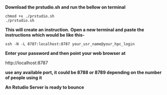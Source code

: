 **Download the prstudio.sh and run the bellow on terminal**

```console
chmod +x ./prstudio.sh
./prstudio.sh
```
**This will create an instruction.**
**Open a new terminal and paste the instructions which would be like this-**

```console
ssh -N -L 8787:localhost:8787 your_usr_name@your_hpc_login
```
**Enter your password and then point your web browser at**

http://localhost:8787  

**use any available port, it could be 8788 or 8789 depending on the number of people using it**

**An Rstudio Server is ready to bounce**


